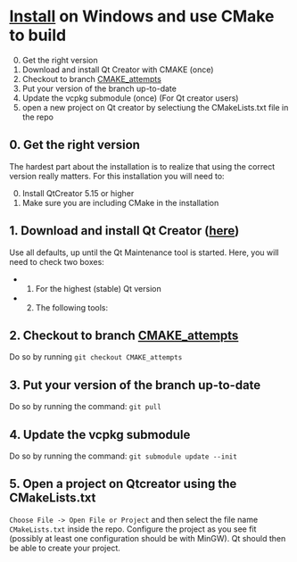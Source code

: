 # [Install](install.md) on Windows and use CMake to build

  0. Get the right version
  1. Download and install Qt Creator with CMAKE (once)
  2. Checkout to branch [CMAKE_attempts](https://github.com/tresinformal/game/tree/CMAKE_attempts)
  3. Put your version of the branch up-to-date
  4. Update the vcpkg submodule (once)
  (For Qt creator users)
  5. open a new project on Qt creator by selectiung the CMakeLists.txt file in the repo

## 0. Get the right version

The hardest part about the installation is to realize that using
the correct version really matters. For this installation you will need to:

0. Install QtCreator 5.15 or higher
1. Make sure you are including CMake in the installation

## 1. Download and install Qt Creator ([here](https://www.qt.io/download-open-source?hsCtaTracking=9f6a2170-a938-42df-a8e2-a9f0b1d6cdce%7C6cb0de4f-9bb5-4778-ab02-bfb62735f3e5))

Use all defaults, up until the Qt Maintenance tool is started.
Here, you will need to check two boxes:

 * 1. For the highest (stable) Qt version

 * 2. The following tools: 


## 2. Checkout to branch [CMAKE_attempts](https://github.com/tresinformal/game/tree/CMAKE_attempts)
Do so by running `git checkout CMAKE_attempts`
## 3. Put your version of the branch up-to-date
Do so by running the command: `git pull`
## 4. Update the vcpkg submodule
Do so by running the command: `git submodule update --init`
## 5. Open a project on Qtcreator using the CMakeLists.txt
`Choose File -> Open File or Project` and then select the file name `CMakeLists.txt` inside the repo. Configure the project as you see fit (possibly at least one configuration should be with MinGW). Qt should then be able to create your project.



